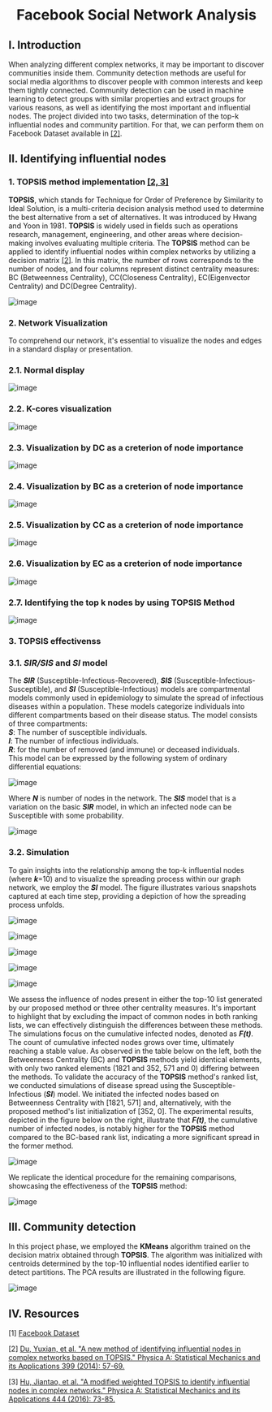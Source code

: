 <div align="center">
  
# Facebook Social Network Analysis

</div>

## I. Introduction

When analyzing different complex networks, it may be important
to discover communities inside them. Community detection methods 
are useful for social media algorithms to discover people with 
common interests and keep them tightly connected. Community detection
can be used in machine learning to detect groups with similar properties
and extract groups for various reasons, as well as identifying the most 
important and influential nodes.
The project divided into two tasks, determination of the top-k influential
nodes and community partition. For that, we can perform them on Facebook 
Dataset available in [[2]](#resources).


## II. Identifying influential nodes

### 1. **TOPSIS** method implementation [[2, 3]](#papers-used)

**TOPSIS**, which stands for Technique for Order of Preference by Similarity to Ideal Solution, is a multi-criteria decision analysis method used to determine the best alternative from a set of alternatives.   It was introduced by Hwang and Yoon in 1981. **TOPSIS** is widely used in fields such as operations research, management, engineering, and other areas where decision-making involves evaluating multiple criteria.
The **TOPSIS** method can be applied to identify influential nodes within complex networks by utilizing a decision matrix [[2]](#papers-used). In this matrix, the number of rows corresponds to the number of nodes, and four columns represent distinct centrality measures: BC (Betweenness Centrality), CC(Closeness Centrality), EC(Eigenvector Centrality) and DC(Degree Centrality).

![image](https://github.com/hassanInfo/Facebook_Social_Network_Analysis/assets/85229840/19d1914b-d8ea-455e-b174-2392088daaf7) 

### 2. Network Visualization

To comprehend our network, it's essential to visualize the nodes and edges in a standard display or presentation.

### 2.1. Normal display

![image](https://github.com/hassanInfo/Facebook_Social_Network_Analysis/assets/85229840/0aac37ba-c31e-4c6a-95de-867a260d9290)

### 2.2. K-cores visualization

![image](https://github.com/hassanInfo/Facebook_Social_Network_Analysis/assets/85229840/8869bc3a-56e2-4403-8e3d-045af988ccf4)

### 2.3. Visualization by DC as a creterion of node importance

![image](https://github.com/hassanInfo/Facebook_Social_Network_Analysis/assets/85229840/d4c473e5-0bbf-4713-a0a6-a04a3145fbee)

### 2.4. Visualization by BC as a creterion of node importance

![image](https://github.com/hassanInfo/Facebook_Social_Network_Analysis/assets/85229840/f150f19d-f571-4ad7-8f00-67b6abdd9daa)

### 2.5. Visualization by CC as a creterion of node importance

![image](https://github.com/hassanInfo/Facebook_Social_Network_Analysis/assets/85229840/182d082f-1448-4859-9408-d4b5c4207a5a)

### 2.6. Visualization by EC as a creterion of node importance

![image](https://github.com/hassanInfo/Facebook_Social_Network_Analysis/assets/85229840/cb50bf28-d986-4c32-809c-084e4cb66288)

### 2.7. Identifying the top k nodes by using **TOPSIS** Method

![image](https://github.com/hassanInfo/Facebook_Social_Network_Analysis/assets/85229840/f5381886-a14e-40fb-9ffc-d0b9e0837947)

### 3. **TOPSIS** effectivenss

### 3.1. ***SIR/SIS*** and ***SI*** model

The ***SIR*** (Susceptible-Infectious-Recovered), ***SIS*** (Susceptible-Infectious-Susceptible), and ***SI*** (Susceptible-Infectious) models are compartmental models commonly used in epidemiology to simulate the spread of infectious diseases within a population. These models categorize individuals into different compartments based on their disease status. The model consists of three compartments:<br>
***S***: The number of susceptible individuals.<br>
***I***: The number of infectious individuals.<br>
***R***: for the number of removed (and immune) or deceased individuals.<br>
This model can be expressed by the following system of ordinary differential equations:<br>

![image](https://github.com/hassanInfo/Facebook_Social_Network_Analysis/assets/85229840/916cfe0e-7e20-4eee-a71b-26d187ca076d)

Where ***N*** is number of nodes in the network. The ***SIS*** model that is a variation on the basic ***SIR*** model, in which an infected node can be Susceptible with some probability.

![image](https://github.com/hassanInfo/Facebook_Social_Network_Analysis/assets/85229840/0e47de79-1f74-4afd-819e-f0767d50f37d)

### 3.2. Simulation

To gain insights into the relationship among the top-k influential nodes (where ***k***=10) and to visualize the spreading process within our graph network, we employ the ***SI*** model. The figure illustrates various snapshots captured at each time step, providing a depiction of how the spreading process unfolds.

![image](https://github.com/hassanInfo/Facebook_Social_Network_Analysis/assets/85229840/5fdd12ad-fccb-4132-b08b-e7500fef899d)

![image](https://github.com/hassanInfo/Facebook_Social_Network_Analysis/assets/85229840/fe480ea0-289c-4f83-8dac-c2c19be139f3)

![image](https://github.com/hassanInfo/Facebook_Social_Network_Analysis/assets/85229840/0a4fd20d-ceaa-431f-a242-6859a548278f)

![image](https://github.com/hassanInfo/Facebook_Social_Network_Analysis/assets/85229840/e6b76054-4f1f-4d40-b66c-b65d8d4a532c)

![image](https://github.com/hassanInfo/Facebook_Social_Network_Analysis/assets/85229840/bd9ace14-2da6-45fe-877f-398feff6dd1e)

We assess the influence of nodes present in either the top-10 list generated by our proposed method or three other centrality measures. It's important to highlight that by excluding the impact of common nodes in both ranking lists, we can effectively distinguish the differences between these methods. The simulations focus on the cumulative infected nodes, denoted as ***F(t)***. The count of cumulative infected nodes grows over time, ultimately reaching a stable value.
As observed in the table below on the left, both the Betweenness Centrality (BC) and **TOPSIS** methods yield identical elements, with only two ranked elements (1821 and 352, 571 and 0) differing between the methods. To validate the accuracy of the **TOPSIS** method's ranked list, we conducted simulations of disease spread using the Susceptible-Infectious (***SI***) model. We initiated the infected nodes based on Betweenness Centrality with [1821, 571] and, alternatively, with the proposed method's list initialization of [352, 0]. The experimental results, depicted in the figure below on the right, illustrate that ***F(t)***, the cumulative number of infected nodes, is notably higher for the **TOPSIS** method compared to the BC-based rank list, indicating a more significant spread in the former method.

![image](https://github.com/hassanInfo/Facebook_Social_Network_Analysis/assets/85229840/4a213be2-aacb-4282-ae6f-fe45ceefc76b)

We replicate the identical procedure for the remaining comparisons, showcasing the effectiveness of the **TOPSIS** method:

![image](https://github.com/hassanInfo/Facebook_Social_Network_Analysis/assets/85229840/4cb93baa-6d15-4a3f-9778-40580674b0eb)

## III. Community detection

In this project phase, we employed the **KMeans** algorithm trained on the decision matrix obtained through **TOPSIS**. The algorithm was initialized with centroids determined by the top-10 influential nodes identified earlier to detect partitions. The PCA results are illustrated in the following figure.

![image](https://github.com/hassanInfo/Facebook_Social_Network_Analysis/assets/85229840/1673a670-780b-4405-979f-8e8c0f4b61e4)

## IV. Resources
[1] [Facebook Dataset](https://snap.stanford.edu/data/ego-Facebook.html)

[2] [Du, Yuxian, et al. "A new method of identifying influential nodes in complex networks based on TOPSIS." Physica A: Statistical Mechanics and its Applications 399 (2014): 57-69.](https://github.com/hassanInfo/Facebook-Social-Network-Analysis/files/9278203/1-s2.0-S0378437113011552-main.pdf)

[3] [Hu, Jiantao, et al. "A modified weighted TOPSIS to identify influential nodes in complex networks." Physica A: Statistical Mechanics and its Applications 444 (2016): 73-85.](https://github.com/hassanInfo/Facebook-Social-Network-Analysis/files/9278205/1-s2.0-S0378437115007554-main.pdf)
